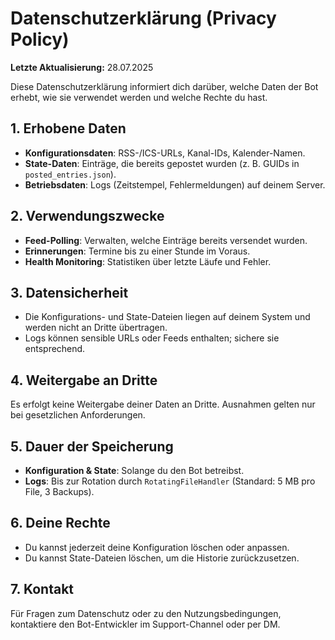 # Datenschutz­erklärung (Privacy Policy)

**Letzte Aktualisierung:** 28.07.2025

Diese Datenschutzerklärung informiert dich darüber, welche Daten der Bot erhebt, wie sie verwendet werden und welche Rechte du hast.

## 1. Erhobene Daten

* **Konfigurationsdaten**: RSS-/ICS-URLs, Kanal-IDs, Kalender-Namen.
* **State-Daten**: Einträge, die bereits gepostet wurden (z. B. GUIDs in `posted_entries.json`).
* **Betriebsdaten**: Logs (Zeitstempel, Fehlermeldungen) auf deinem Server.

## 2. Verwendungszwecke

* **Feed-Polling**: Verwalten, welche Einträge bereits versendet wurden.
* **Erinnerungen**: Termine bis zu einer Stunde im Voraus.
* **Health Monitoring**: Statistiken über letzte Läufe und Fehler.

## 3. Datensicherheit

* Die Konfigurations- und State-Dateien liegen auf deinem System und werden nicht an Dritte übertragen.
* Logs können sensible URLs oder Feeds enthalten; sichere sie entsprechend.

## 4. Weitergabe an Dritte

Es erfolgt keine Weitergabe deiner Daten an Dritte. Ausnahmen gelten nur bei gesetzlichen Anforderungen.

## 5. Dauer der Speicherung

* **Konfiguration & State**: Solange du den Bot betreibst.
* **Logs**: Bis zur Rotation durch `RotatingFileHandler` (Standard: 5 MB pro File, 3 Backups).

## 6. Deine Rechte

* Du kannst jederzeit deine Konfiguration löschen oder anpassen.
* Du kannst State-Dateien löschen, um die Historie zurückzusetzen.

## 7. Kontakt

Für Fragen zum Datenschutz oder zu den Nutzungsbedingungen, kontaktiere den Bot-Entwickler im Support-Channel oder per DM.

